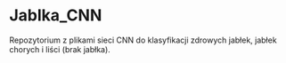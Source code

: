 # Jablka_CNN
Repozytorium z plikami sieci CNN do klasyfikacji zdrowych jabłek, jabłek chorych i liści (brak jabłka).
